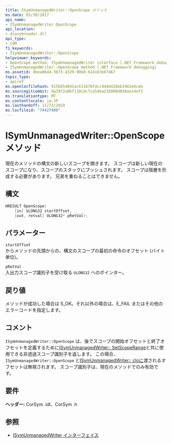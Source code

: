 ```yaml
---
title: ISymUnmanagedWriter::OpenScope メソッド
ms.date: 03/30/2017
api_name:
- ISymUnmanagedWriter.OpenScope
api_location:
- diasymreader.dll
api_type:
- COM
f1_keywords:
- ISymUnmanagedWriter::OpenScope
helpviewer_keywords:
- OpenScope method, ISymUnmanagedWriter interface [.NET Framework debugging]
- ISymUnmanagedWriter::OpenScope method [.NET Framework debugging]
ms.assetid: dbea0644-3873-4329-90b8-624163e87467
topic_type:
- apiref
ms.openlocfilehash: 915b05d0d2ac611678fdcc94dd42bbb1962e6ceb
ms.sourcegitcommit: 9a39f2a06f110c9c7ca54ba216900d038aa14ef3
ms.translationtype: MT
ms.contentlocale: ja-JP
ms.lasthandoff: 11/23/2019
ms.locfileid: "74427900"
---
```

# <a name="isymunmanagedwriteropenscope-method"></a>ISymUnmanagedWriter::OpenScope メソッド
現在のメソッドの構文の新しいスコープを開きます。 スコープは新しい現在のスコープになり、スコープのスタックにプッシュされます。 スコープは階層を形成する必要があります。 兄弟を重ねることはできません。  
  
## <a name="syntax"></a>構文  
  
```cpp  
HRESULT OpenScope(  
    [in] ULONG32 startOffset,  
    [out, retval] ULONG32* pRetVal);  
```  
  
## <a name="parameters"></a>パラメーター  
 `startOffset`  
 からメソッドの先頭からの、構文のスコープの最初の命令のオフセット (バイト単位)。  
  
 `pRetVal`  
 入出力スコープ識別子を受け取る `ULONG32` へのポインター。  
  
## <a name="return-value"></a>戻り値  
 メソッドが成功した場合は S_OK。それ以外の場合は、E_FAIL またはその他のエラーコードを指定します。  
  
## <a name="remarks"></a>コメント  
 `ISymUnmanagedWriter::OpenScope` は、後でスコープの開始オフセットと終了オフセットを定義するために[ISymUnmanagedWriter:: SetScopeRange](../../../../docs/framework/unmanaged-api/diagnostics/isymunmanagedwriter-setscoperange-method.md)と共に使用できる非透過スコープ識別子を返します。 この場合、`ISymUnmanagedWriter::OpenScope` と[ISymUnmanagedWriter:: cloに](../../../../docs/framework/unmanaged-api/diagnostics/isymunmanagedwriter-closescope-method.md)渡されるオフセットは無視されます。 スコープ識別子は、現在のメソッドでのみ有効です。  
  
## <a name="requirements"></a>要件  
 **ヘッダー:** CorSym .idl、CorSym .h  
  
## <a name="see-also"></a>参照

- [ISymUnmanagedWriter インターフェイス](../../../../docs/framework/unmanaged-api/diagnostics/isymunmanagedwriter-interface.md)
